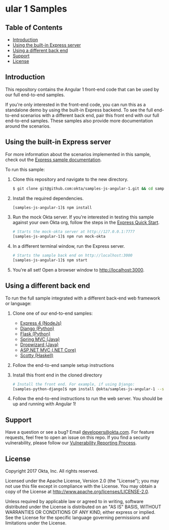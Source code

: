 ular 1 Samples
======

## Table of Contents

  - [Introduction](#introduction)
  - [Using the built-in Express server](#using-the-built-in-express-server)
  - [Using a different back end](#using-a-different-back-end)
  - [Support](#support)
  - [License](#license)
 
## Introduction

This repository contains the Angular 1 front-end code that can be used by our full end-to-end samples.

If you're only interested in the front-end code, you can run this as a standalone demo by using the built-in Express backend. To see the full end-to-end scenarios with a different back end, pair this front end with our full end-to-end samples. These samples also provide more documentation around the scenarios.

## Using the built-in Express server

For more information about the scenarios implemented in this sample, check out the [Express sample documentation](https://github.com/okta/samples-nodejs-express-4#express-and-angular-1-sample).

To run this sample:

1. Clone this repository and navigate to the new directory.

    ```bash
    $ git clone git@github.com:okta/samples-js-angular-1.git && cd samples-js-angular-1
    ```

2. Install the required dependencies.

    ```bash
    [samples-js-angular-1]$ npm install
    ```

3. Run the mock Okta server. If you're interested in testing this sample against your own Okta org, follow the steps in the [Express Quick Start](https://github.com/okta/samples-nodejs-express-4#quick-start).

    ```bash
    # Starts the mock-okta server at http://127.0.0.1:7777
    [samples-js-angular-1]$ npm run mock-okta
    ```

4. In a different terminal window, run the Express server.

    ```bash
    # Starts the sample back end on http://localhost:3000
    [samples-js-angular-1]$ npm start
    ```

5. You're all set! Open a browser window to [http://localhost:3000](http://localhost:3000).

## Using a different back end

To run the full sample integrated with a different back-end web framework or language:

1. Clone one of our end-to-end samples:

    - [Express 4 (NodeJs)](https://github.com/okta/samples-nodejs-express-4)
    - [Django (Python)](https://github.com/okta/samples-python-django)
    - [Flask (Python)](https://github.com/okta/samples-python-flask)
    - [Spring MVC (Java)](https://github.com/okta/samples-java-spring-mvc)
    - [Dropwizard (Java)](https://github.com/okta/samples-java-dropwizard)
    - [ASP.NET MVC (.NET Core)](https://github.com/okta/samples-dotnetcore-aspnetmvc)
    - [Scotty (Haskell)](https://github.com/okta/samples-haskell-scotty)


2. Follow the end-to-end sample setup instructions

3. Install this front end in the cloned directory

    ```bash
    # Install the front end. For example, if using Django:
    [samples-python-django]$ npm install @okta/samples-js-angular-1 --save
    ```

4. Follow the end-to-end instructions to run the web server. You should be up and running with Angular 1!

## Support 

Have a question or see a bug? Email developers@okta.com. For feature requests, feel free to open an issue on this repo. If you find a security vulnerability, please follow our [Vulnerability Reporting Process](https://www.okta.com/vulnerability-reporting-policy/).

## License

Copyright 2017 Okta, Inc. All rights reserved.

Licensed under the Apache License, Version 2.0 (the "License"); you may not use this file except in compliance with the License. You may obtain a copy of the License at http://www.apache.org/licenses/LICENSE-2.0.

Unless required by applicable law or agreed to in writing, software distributed under the License is distributed on an "AS IS" BASIS, WITHOUT WARRANTIES OR CONDITIONS OF ANY KIND, either express or implied. See the License for the specific language governing permissions and limitations under the License.

